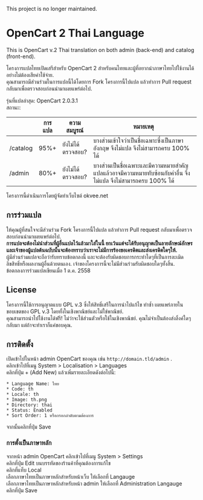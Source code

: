 This project is no longer maintained.

# OpenCart 2 Thai Language
This is OpenCart v.2 Thai translation on both admin (back-end) and catalog (front-end).

โครงการแปลไทยเปิดเสรีสำหรับ OpenCart 2 สำหรับคนไทยและผู้ที่อยากนำภาษาไทยไปใช้งานได้อย่างไม่ต้องเสียค่าใช้จ่าย.<br>
คุณสามารถมีส่วนร่วมในการแปลนี้ได้โดยการ Fork โครงการนี้ไปแปล แล้วทำการ Pull request กลับมาเพื่อตรวจสอบก่อนนำมาเผยแพร่ต่อไป.

รุ่นที่แปลล่าสุด: OpenCart 2.0.3.1<br>
สถานะ: 

|              | การแปล | ความสมบูรณ์                | หมายเหตุ                                                                                                                                                             |
|-----------|----------|----------------------------|----------------------------------------------------------------------------------------------------------------------------------------|
| /catalog |   95%+ | ยังไม่ได้ตรวจสอบ?         | บางส่วนเข้าใจว่าเป็นชื่อเฉพาะซึ่งเป็นภาษาอังกฤษ จึงไม่แปล จึงไม่สามารถครบ 100% ได้                                                     |
| /admin   |  80%+  | ยังไม่ได้ตรวจสอบ?         | บางส่วนเป็นชื่อเฉพาะและมีความหมายสำคัญ แปลแล้วอาจมีความหมายทับซ้อนกับคำอื่น จึงไม่แปล จึงไม่สามารถครบ 100% ได้   |

โครงการนี้ดำเนินการโดยผู้จัดทำเว็บไซต์ okvee.net

## การร่วมแปล
ให้คุณผู้ที่สนใจจะมีส่วนร่วม Fork โครงการนี้ไปแปล แล้วทำการ Pull request กลับมาเพื่อตรวจสอบก่อนนำมาเผยแพร่ต่อไป.<br>
**การแปลจะต้องไม่นำส่วนที่ผู้อื่นแปลไว้แล้วมาใส่ในนี้ ยกเว้นแต่จะได้รับอนุญาตเป็นลายลักษณ์อักษร และเจ้าของผู้แปลต้นฉบับนั้นจะต้องทราบว่าเราจะไม่มีการร้องขอเครดิตและส่งเครดิตใดๆให้.**<br>
ผู้มีส่วนร่วมแปลจะถือว่ารับทราบข้อตกลงนี้ และจะต้องรับผิดชอบการกระทำใดๆที่เป็นการละเมิดลิขสิทธิ์หรือผลงานผู้อื่นด้วยตนเอง. เจ้าของโครงการนี้จะไม่มีส่วนร่วมรับผิดชอบใดๆทั้งสิ้น.<br>
ข้อตกลงการร่วมแปลเขียนเมื่อ 1 ต.ค. 2558

## License
โครงการนี้ใช้การอนุญาตแบบ GPL v.3 ซึ่งให้สิทธิ์เสรีในการนำไปแก้ไข ทำซ้ำ เผยแพร่ภายในขอบเขตของ GPL v.3 โดยทั้งในเชิงพาณิชย์และไม่ใช่พาณิชย์.<br>
คุณสามารถนำไปใช้งานได้ฟรี! ไม่ว่าจะใช้ส่วนตัวหรือใช้ในเชิงพาณิชย์. คุณไม่จำเป็นต้องส่งลิ้งค์ใดๆกลับมา แต่ถ้าจะทำเราก็แค่ขอบคุณ.

## การติดตั้ง
เปิดเข้าไปในหน้า admin OpenCart ของคุณ เช่น `http://domain.tld/admin` .<br>
คลิกเข้าไปที่เมนู System > Localisation > Languages<br>
คลิกที่ปุ่ม + (Add New) แล้วเพิ่มรายละเอียดดังต่อไปนี้:<br>

    * Language Name: ไทย
    * Code: th
    * Locale: th
    * Image: th.png
    * Directory: thai
    * Status: Enabled
    * Sort Order: 1 หรือกรอกลำดับตามต้องการ

จากนั้นคลิกที่ปุ่ม Save
### การตั้งเป็นภาษาหลัก
จากหน้า admin OpenCart คลิกเข้าไปที่เมนู System > Settings<br>
คลิกที่ปุ่ม Edit บนบรรทัดของร้านค้าที่คุณต้องการแก้ไข<br>
คลิกที่แท็บ Local<br>
เลือกภาษาไทยเป็นภาษาหลักสำหรับหน้าเว็บ ให้เลือกที่ Langauge<br>
เลือกภาษาไทยเป็นภาษาหลักสำหรับหน้า admin ให้เลือกที่ Administration Langauge<br>
คลิกที่ปุ่ม Save
